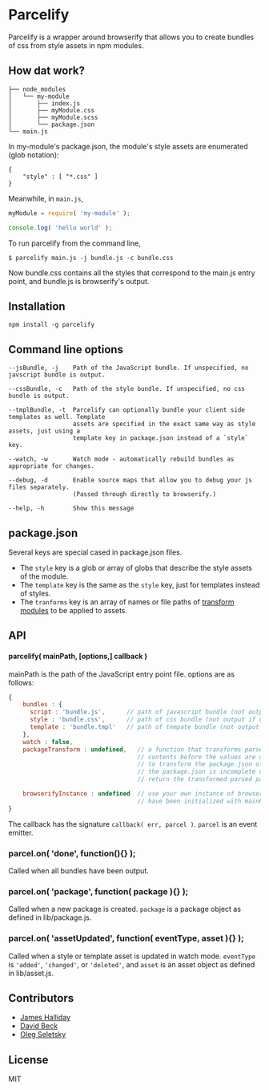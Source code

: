 
# Parcelify

Parcelify is a wrapper around browserify that allows you to create bundles of css from style assets in npm modules.

## How dat work?

```
├── node_modules
│   └── my-module
│       ├── index.js
│       ├── myModule.css
│       ├── myModule.scss
│       └── package.json
└── main.js
```

In my-module's package.json, the module's style assets are enumerated (glob notation):

```
{
	"style" : [ "*.css" ]
}
```

Meanwhile, in `main.js`,

```javascript
myModule = require( 'my-module' );

console.log( 'hello world' );
```

To run parcelify from the command line,

```
$ parcelify main.js -j bundle.js -c bundle.css
```

Now bundle.css contains all the styles that correspond to the main.js entry point, and bundle.js is browserify's output.

## Installation

```
npm install -g parcelify
```

## Command line options

```
--jsBundle, -j    Path of the JavaScript bundle. If unspecified, no javscript bundle is output.
                
--cssBundle, -c   Path of the style bundle. If unspecified, no css bundle is output.

--tmplBundle, -t  Parcelify can optionally bundle your client side templates as well. Template 
                  assets are specified in the exact same way as style assets, just using a 
                  template key in package.json instead of a `style` key.

--watch, -w       Watch mode - automatically rebuild bundles as appropriate for changes.

--debug, -d       Enable source maps that allow you to debug your js files separately.
                  (Passed through directly to browserify.)

--help, -h        Show this message
```

## package.json

Several keys are special cased in package.json files.

* The `style` key is a glob or array of globs that describe the style assets of the module.
* The `template` key is the same as the `style` key, just for templates instead of styles.
* The `tranforms` key is an array of names or file paths of [transform modules](https://github.com/substack/module-deps#transforms) to be applied to assets.

## API

#### parcelify( mainPath, [options,] callback )

mainPath is the path of the JavaScript entry point file. options are as follows:

```javascript
{
    bundles : {
      script : 'bundle.js',      // path of javascript bundle (not output if omitted)
      style : 'bundle.css',      // path of css bundle (not output if omitted)
      template : 'bundle.tmpl'   // path of tempate bundle (not output if omitted)
    },
    watch : false, 
    packageTransform : undefined,   // a function that transforms parsed package.json
                                    // contents before the values are used. Can be used
                                    // to transform the package.json of modules in which
                                    // the package.json is incomplete or incorrect. Should
                                    // return the transformed parsed package.json contents.

    browserifyInstance : undefined  // use your own instance of browserify which needs to
                                    // have been initialized with mainPath.
}
```

The callback has the signature `callback( err, parcel )`. `parcel` is an event emitter.

### parcel.on( 'done', function(){} );
Called when all bundles have been output.

### parcel.on( 'package', function( package ){} );
Called when a new package is created. `package` is a package object as defined in lib/package.js.

### parcel.on( 'assetUpdated', function( eventType, asset ){} );
Called when a style or template asset is updated in watch mode. `eventType` is `'added'`, `'changed'`, or `'deleted'`, and `asset` is an asset object as defined in lib/asset.js.

## Contributors

* [James Halliday](https://twitter.com/substack)
* [David Beck](https://twitter.com/davegbeck)
* [Oleg Seletsky](https://github.com/go-oleg)

## License

MIT